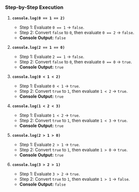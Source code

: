 ### Step-by-Step Execution

1. **`console.log(0 == 1 == 2)`**
   - Step 1: Evaluate `0 == 1` → `false`.
   - Step 2: Convert `false` to `0`, then evaluate `0 == 2` → `false`.
   - **Console Output:** `false`

2. **`console.log(2 == 1 == 0)`**
   - Step 1: Evaluate `2 == 1` → `false`.
   - Step 2: Convert `false` to `0`, then evaluate `0 == 0` → `true`.
   - **Console Output:** `true`

3. **`console.log(0 < 1 < 2)`**
   - Step 1: Evaluate `0 < 1` → `true`.
   - Step 2: Convert `true` to `1`, then evaluate `1 < 2` → `true`.
   - **Console Output:** `true`

4. **`console.log(1 < 2 < 3)`**
   - Step 1: Evaluate `1 < 2` → `true`.
   - Step 2: Convert `true` to `1`, then evaluate `1 < 3` → `true`.
   - **Console Output:** `true`

5. **`console.log(2 > 1 > 0)`**
   - Step 1: Evaluate `2 > 1` → `true`.
   - Step 2: Convert `true` to `1`, then evaluate `1 > 0` → `true`.
   - **Console Output:** `true`

6. **`console.log(3 > 2 > 1)`**
   - Step 1: Evaluate `3 > 2` → `true`.
   - Step 2: Convert `true` to `1`, then evaluate `1 > 1` → `false`.
   - **Console Output:** `false`
